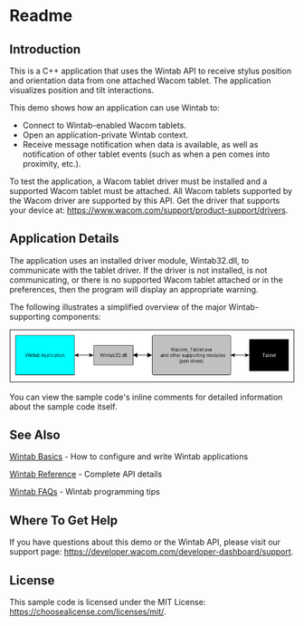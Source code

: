 # Readme

## Introduction
This is a C++ application that uses the Wintab API to receive stylus position and orientation data from one attached Wacom tablet. The application visualizes position and tilt interactions.

This demo shows how an application can use Wintab to:

* Connect to Wintab-enabled Wacom tablets.
* Open an application-private Wintab context.
* Receive message notification when data is available, as well as notification of other tablet events (such as when a pen comes into proximity, etc.).

To test the application, a Wacom tablet driver must be installed and a supported Wacom tablet must be attached. All Wacom tablets supported by the Wacom driver are supported by this API. Get the driver that supports your device at: https://www.wacom.com/support/product-support/drivers.

## Application Details
The application uses an installed driver module, Wintab32.dll, to communicate with the tablet driver.  If the driver is not installed, is not communicating, or there is no supported Wacom tablet attached or in the preferences, then the program will display an appropriate warning.

The following illustrates a simplified overview of the major Wintab-supporting components:  

![](./Media/sc-rm-tt-wintabOverview.png)

You can view the sample code's inline comments for detailed information about the sample code itself.

## See Also

[Wintab Basics](https://developer-docs.wacom.com/wacom-device-api/docs/wintab-overview) - How to configure and write Wintab applications

[Wintab Reference](https://developer-docs.wacom.com/wacom-device-api/docs/wintab-reference) - Complete API details

[Wintab FAQs](https://developer-docs.wacom.com/wacom-device-api/docs/wintab-faqs) - Wintab programming tips

## Where To Get Help
If you have questions about this demo or the Wintab API, please visit our support page: https://developer.wacom.com/developer-dashboard/support.

## License
This sample code is licensed under the MIT License: https://choosealicense.com/licenses/mit/.